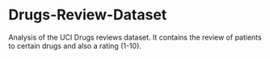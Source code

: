 # Drugs-Review-Dataset

Analysis of the UCI Drugs reviews dataset. It contains the review of patients to certain drugs and also a rating (1-10).
